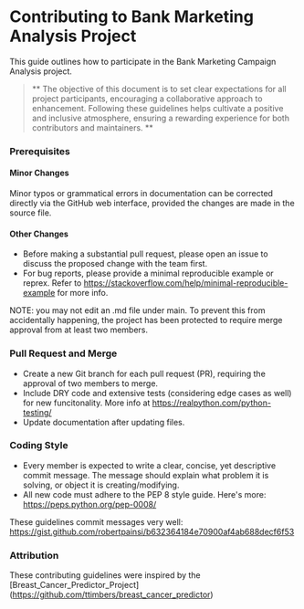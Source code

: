 # Contributing to Bank Marketing Analysis Project

This guide outlines how to participate in the Bank Marketing Campaign Analysis project.

> ** The objective of this document is to set clear expectations for all project participants, encouraging a collaborative approach to enhancement. Following these guidelines helps cultivate a positive and inclusive atmosphere, ensuring a rewarding experience for both contributors and maintainers. **

### Prerequisites
#### Minor Changes
Minor typos or grammatical errors in documentation can be corrected directly via the GitHub web interface, provided the changes are made in the source file.

#### Other Changes
* Before making a substantial pull request, please open an issue to discuss the proposed change with the team first.
* For bug reports, please provide a minimal reproducible example or reprex. Refer to https://stackoverflow.com/help/minimal-reproducible-example for more info.
  
NOTE: you may not edit an .md file under main. To prevent this from accidentally happening, the project has been protected to require merge approval from at least two members. 

### Pull Request and Merge
* Create a new Git branch for each pull request (PR), requiring the approval of two members to merge.
* Include DRY code and extensive tests (considering edge cases as well) for new funcitonality. More info at https://realpython.com/python-testing/
* Update documentation after updating files.  

### Coding Style
* Every member is expected to write a clear, concise, yet descriptive commit message. The message should explain what problem it is solving, or object it is creating/modifying.
* All new code must adhere to the PEP 8 style guide. Here's more: https://peps.python.org/pep-0008/
  
These guidelines commit messages very well: https://gist.github.com/robertpainsi/b632364184e70900af4ab688decf6f53

### Attribution
These contributing guidelines were inspired by the [Breast_Cancer_Predictor_Project] (https://github.com/ttimbers/breast_cancer_predictor)
